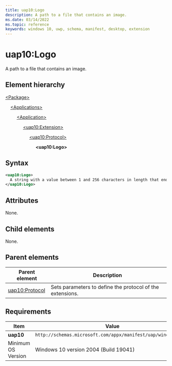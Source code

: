 ```yaml
---
title: uap10:Logo
description: A path to a file that contains an image.
ms.date: 03/14/2022
ms.topic: reference
keywords: windows 10, uwp, schema, manifest, desktop, extension 
---
```


# uap10:Logo

A path to a file that contains an image.

## Element hierarchy

[\<Package\>](element-package.md)

&nbsp;&nbsp;&nbsp;&nbsp;[\<Applications\>](element-applications.md)

&nbsp;&nbsp;&nbsp;&nbsp; &nbsp;&nbsp;&nbsp;&nbsp;[\<Application\>](element-application.md)

&nbsp;&nbsp;&nbsp;&nbsp; &nbsp;&nbsp;&nbsp;&nbsp; &nbsp;&nbsp;&nbsp;&nbsp;[\<uap10:Extension\>](element-uap10-extension.md)

&nbsp;&nbsp;&nbsp;&nbsp; &nbsp;&nbsp;&nbsp;&nbsp; &nbsp;&nbsp;&nbsp;&nbsp; &nbsp;&nbsp;&nbsp;&nbsp;[\<uap10:Protocol\>](element-uap10-protocol.md)

&nbsp;&nbsp;&nbsp;&nbsp; &nbsp;&nbsp;&nbsp;&nbsp; &nbsp;&nbsp;&nbsp;&nbsp; &nbsp;&nbsp;&nbsp;&nbsp; &nbsp;&nbsp;&nbsp;&nbsp;**\<uap10:Logo\>**

## Syntax

```xml
<uap10:Logo>
  A string with a value between 1 and 256 characters in length that ends with ".jpg", ".png", or "jpeg".
</uap10:Logo>
```

## Attributes

None.

## Child elements

None.

## Parent elements

| Parent element | Description |
|-|-|
| [uap10:Protocol](element-uap10-protocol.md) | Sets parameters to define the protocol of the extensions. |

## Requirements

| Item | Value |
|--|--|
| **uap10** | `http://schemas.microsoft.com/appx/manifest/uap/windows10/10` |
| Minimum OS Version | Windows 10 version 2004 (Build 19041) |
